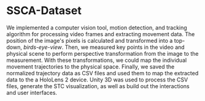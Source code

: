 # SSCA-Dataset

We implemented a computer vision tool, motion detection, and tracking algorithm for processing video frames and extracting movement data. The position of the image's pixels is calculated and transformed into a top-down, _birds-eye-view_. Then, we measured key points in the video and physical scene to perform perspective transformation from the image to the measurement. With these transformations, we could map the individual movement trajectories to the physical space. Finally, we saved the normalized trajectory data as CSV files and used them to map the extracted data to the a HoloLens 2 device. Unity 3D was used to process the CSV files, generate the STC visualization, as well as build out the interactions and user interfaces. 
